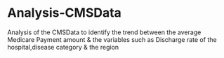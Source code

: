 # Analysis-CMSData
Analysis of the CMSData to identify the trend between the average Medicare Payment amount &amp; the variables such as Discharge rate of the hospital,disease category &amp; the region
